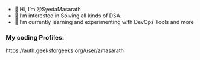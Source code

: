- 👋 Hi, I’m @SyedaMasarath
- 👀 I’m interested in Solving all kinds of DSA.
- 🌱 I’m currently learning and experimenting with DevOps Tools and more
<h3>My coding Profiles:</h3> <p>https://auth.geeksforgeeks.org/user/zmasarath</p>

<!---
SyedaMasarath/SyedaMasarath is a ✨ special ✨ repository because its `README.md` (this file) appears on your GitHub profile.
You can click the Preview link to take a look at your changes.
--->
